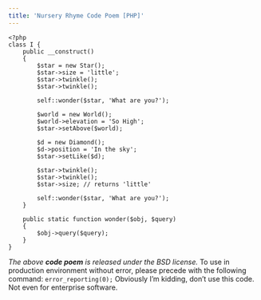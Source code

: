 ```yaml
---
title: 'Nursery Rhyme Code Poem [PHP]'
---
```


    <?php
    class I {
        public __construct()
        {
            $star = new Star();
            $star->size = 'little';
            $star->twinkle();
            $star->twinkle();

            self::wonder($star, 'What are you?');

            $world = new World();
            $world->elevation = 'So High';
            $star->setAbove($world);

            $d = new Diamond();
            $d->position = 'In the sky';
            $star->setLike($d);

            $star->twinkle();
            $star->twinkle();
            $star->size; // returns 'little'

            self::wonder($star, 'What are you?');
        }

        public static function wonder($obj, $query)
        {
            $obj->query($query);
        }
    }

*The above **code poem** is released under the BSD license.* To use in production environment without error, please precede with the following command: `error_reporting(0);` Obviously I’m kidding, don’t use this code. Not even for enterprise software.
